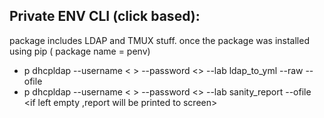 Private ENV CLI (click based):
-----------------------------

package includes LDAP and TMUX stuff.
once the package was installed using pip ( package name = penv)

- p dhcpldap --username < > --password <> --lab <if different from Infi1> ldap_to_yml --raw --ofile
  <path to output file>
- p dhcpldap --username < > --password <> --lab <if different from Infi1> sanity_report --ofile <if
left empty ,report will be printed to screen>
